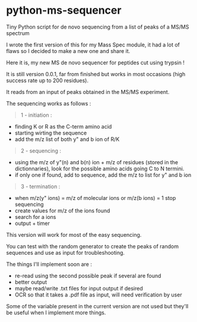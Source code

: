 # python-ms-sequencer
Tiny Python script for de novo sequencing from a list of peaks of a MS/MS spectrum

I wrote the first version of this for my Mass Spec module, it had a lot of flaws so I decided to make a new one and share it.

Here it is, my new MS de novo sequencer for peptides cut using trypsin !

It is still version 0.0.1, far from finished but works in most occasions (high success rate up to 200 residues).

It reads from an input of peaks obtained in the MS/MS experiment.

The sequencing works as follows :
>  1 - initiation :  
- finding K or R as the C-term amino acid
- starting wirting the sequence
- add the m/z list of both y" and b ion of R/K
                  
>  2 - sequencing :  
- using the m/z of y"(n) and b(n) ion + m/z of residues (stored in the dictionnaries), look for the possible amino acids going C to N termini.
- if only one if found, add to sequence, add the m/z to list for y" and b ion

>  3 - termination : 
- when m/z(y" ions) = m/z of molecular ions or m/z(b ions) = 1 stop sequencing
- create values for m/z of the ions found
- search for a ions
- output + timer

This version will work for most of the easy sequencing.

You can test with the random generator to create the peaks of random sequences and use as input for troubleshooting.

The things I'll implement soon are :
- re-read using the second possible peak if several are found
- better output
- maybe read/write .txt files for input output if desired
- OCR so that it takes a .pdf file as input, will need verification by user

Some of the variable present in the current version are not used but they'll be useful when I implement more things.
